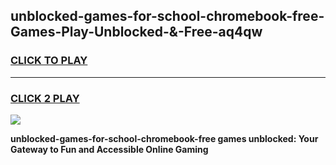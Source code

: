 
## unblocked-games-for-school-chromebook-free-Games-Play-Unblocked-&-Free-aq4qw
<h3>
<a href="https://premium76.site?title=unblocked-games-for-school-chromebook-free&ref=24A">CLICK TO PLAY</a></h3>
<hr>

<h3>
<a href="https://premium76.site?title=unblocked-games-for-school-chromebook-free&ref=24A">CLICK 2 PLAY</a>
  
</h3>

<a href="https://premium76.site?title=unblocked-games-for-school-chromebook-free&ref=24A"><img src="https://clearcache.store/games.png"></a>


**unblocked-games-for-school-chromebook-free games unblocked: Your Gateway to Fun and Accessible Online Gaming**

